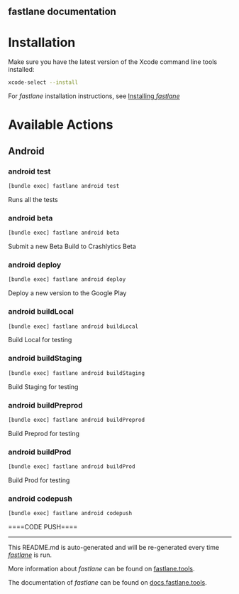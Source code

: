 fastlane documentation
----

# Installation

Make sure you have the latest version of the Xcode command line tools installed:

```sh
xcode-select --install
```

For _fastlane_ installation instructions, see [Installing _fastlane_](https://docs.fastlane.tools/#installing-fastlane)

# Available Actions

## Android

### android test

```sh
[bundle exec] fastlane android test
```

Runs all the tests

### android beta

```sh
[bundle exec] fastlane android beta
```

Submit a new Beta Build to Crashlytics Beta

### android deploy

```sh
[bundle exec] fastlane android deploy
```

Deploy a new version to the Google Play

### android buildLocal

```sh
[bundle exec] fastlane android buildLocal
```

Build Local for testing

### android buildStaging

```sh
[bundle exec] fastlane android buildStaging
```

Build Staging for testing

### android buildPreprod

```sh
[bundle exec] fastlane android buildPreprod
```

Build Preprod for testing

### android buildProd

```sh
[bundle exec] fastlane android buildProd
```

Build Prod for testing

### android codepush

```sh
[bundle exec] fastlane android codepush
```

====CODE PUSH====

----

This README.md is auto-generated and will be re-generated every time [_fastlane_](https://fastlane.tools) is run.

More information about _fastlane_ can be found on [fastlane.tools](https://fastlane.tools).

The documentation of _fastlane_ can be found on [docs.fastlane.tools](https://docs.fastlane.tools).
